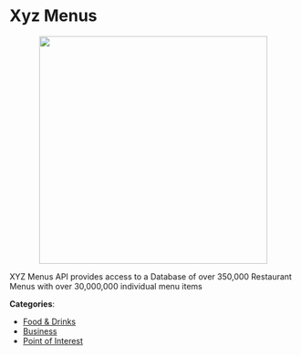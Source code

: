 # Xyz Menus
<p align="center">
    <img width="400" src="https://raw.githubusercontent.com/apis-list/apis-list/apis/xyz-menus/logo_256x256.png" />
</p>

XYZ Menus API provides access to a Database of over 350,000 Restaurant Menus with over 30,000,000 individual menu items



**Categories**:
- [Food & Drinks](https://github.com/apis-list/apis-list#food-and-drinks)
- [Business](https://github.com/apis-list/apis-list#business)
- [Point of Interest](https://github.com/apis-list/apis-list#point-of-interest)





